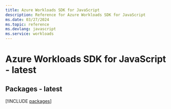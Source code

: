```yaml
---
title: Azure Workloads SDK for JavaScript
description: Reference for Azure Workloads SDK for JavaScript
ms.date: 03/27/2024
ms.topic: reference
ms.devlang: javascript
ms.service: workloads
---
```

# Azure Workloads SDK for JavaScript - latest
## Packages - latest
[!INCLUDE [packages](workloads-index.md)]